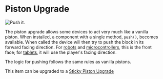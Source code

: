 # Piston Upgrade

![Push it.](oredict:oc:pistonUpgrade)

The piston upgrade allows some devices to act very much like a vanilla piston. When installed, a component with a single method, `push()`, becomes available. When called the device will then try to push the block in its forward facing direction. For [robots](../block/robot.md) and [microcontrollers](../block/microcontroller.md), this is the front face; for [tablets](tablet.md), it will use the player's facing direction. 

The logic for pushing follows the same rules as vanilla pistons.

This item can be upgraded to a [Sticky Piston Upgrade](stickypistonupgrade.md)
